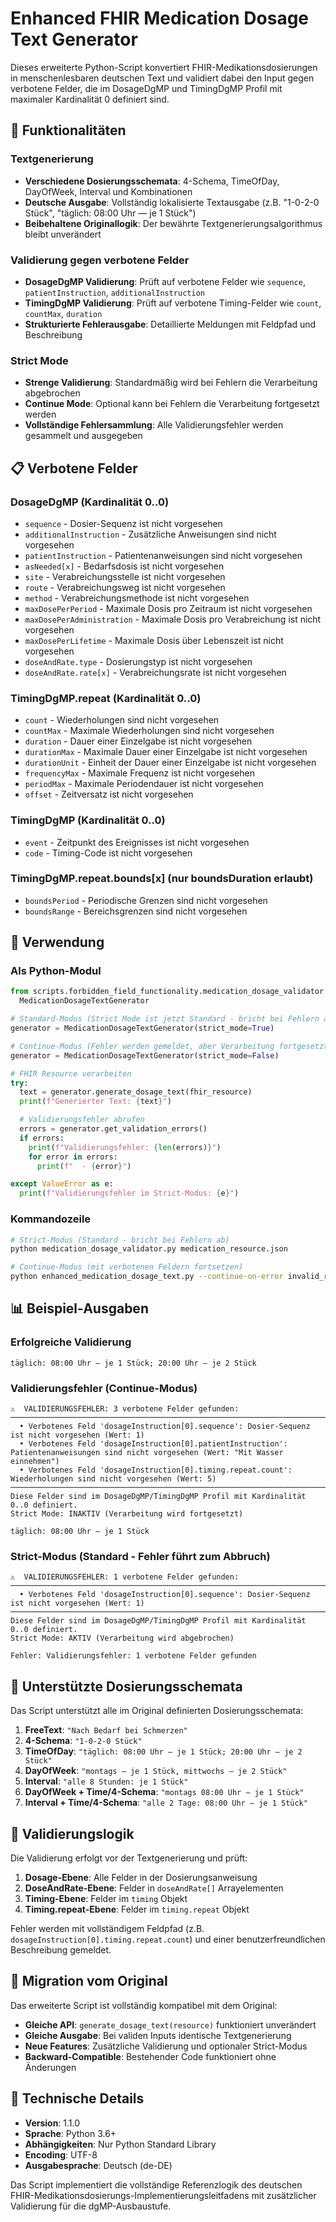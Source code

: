 # Enhanced FHIR Medication Dosage Text Generator

Dieses erweiterte Python-Script konvertiert FHIR-Medikationsdosierungen in menschenlesbaren deutschen Text und validiert dabei den Input gegen verbotene Felder, die im DosageDgMP und TimingDgMP Profil mit maximaler Kardinalität 0 definiert sind.

## 🚀 Funktionalitäten

### Textgenerierung
- **Verschiedene Dosierungsschemata**: 4-Schema, TimeOfDay, DayOfWeek, Interval und Kombinationen
- **Deutsche Ausgabe**: Vollständig lokalisierte Textausgabe (z.B. "1-0-2-0 Stück", "täglich: 08:00 Uhr — je 1 Stück")
- **Beibehaltene Originallogik**: Der bewährte Textgenerierungsalgorithmus bleibt unverändert

### Validierung gegen verbotene Felder
- **DosageDgMP Validierung**: Prüft auf verbotene Felder wie `sequence`, `patientInstruction`, `additionalInstruction`
- **TimingDgMP Validierung**: Prüft auf verbotene Timing-Felder wie `count`, `countMax`, `duration`
- **Strukturierte Fehlerausgabe**: Detaillierte Meldungen mit Feldpfad und Beschreibung

### Strict Mode
- **Strenge Validierung**: Standardmäßig wird bei Fehlern die Verarbeitung abgebrochen
- **Continue Mode**: Optional kann bei Fehlern die Verarbeitung fortgesetzt werden
- **Vollständige Fehlersammlung**: Alle Validierungsfehler werden gesammelt und ausgegeben

## 📋 Verbotene Felder

### DosageDgMP (Kardinalität 0..0)
- `sequence` - Dosier-Sequenz ist nicht vorgesehen
- `additionalInstruction` - Zusätzliche Anweisungen sind nicht vorgesehen  
- `patientInstruction` - Patientenanweisungen sind nicht vorgesehen
- `asNeeded[x]` - Bedarfsdosis ist nicht vorgesehen
- `site` - Verabreichungsstelle ist nicht vorgesehen
- `route` - Verabreichungsweg ist nicht vorgesehen
- `method` - Verabreichungsmethode ist nicht vorgesehen
- `maxDosePerPeriod` - Maximale Dosis pro Zeitraum ist nicht vorgesehen
- `maxDosePerAdministration` - Maximale Dosis pro Verabreichung ist nicht vorgesehen
- `maxDosePerLifetime` - Maximale Dosis über Lebenszeit ist nicht vorgesehen
- `doseAndRate.type` - Dosierungstyp ist nicht vorgesehen
- `doseAndRate.rate[x]` - Verabreichungsrate ist nicht vorgesehen

### TimingDgMP.repeat (Kardinalität 0..0)
- `count` - Wiederholungen sind nicht vorgesehen
- `countMax` - Maximale Wiederholungen sind nicht vorgesehen
- `duration` - Dauer einer Einzelgabe ist nicht vorgesehen
- `durationMax` - Maximale Dauer einer Einzelgabe ist nicht vorgesehen
- `durationUnit` - Einheit der Dauer einer Einzelgabe ist nicht vorgesehen
- `frequencyMax` - Maximale Frequenz ist nicht vorgesehen
- `periodMax` - Maximale Periodendauer ist nicht vorgesehen
- `offset` - Zeitversatz ist nicht vorgesehen

### TimingDgMP (Kardinalität 0..0)
- `event` - Zeitpunkt des Ereignisses ist nicht vorgesehen
- `code` - Timing-Code ist nicht vorgesehen

### TimingDgMP.repeat.bounds[x] (nur boundsDuration erlaubt)
- `boundsPeriod` - Periodische Grenzen sind nicht vorgesehen
- `boundsRange` - Bereichsgrenzen sind nicht vorgesehen

## 🔧 Verwendung

### Als Python-Modul

```python
from scripts.forbidden_field_functionality.medication_dosage_validator import
  MedicationDosageTextGenerator

# Standard-Modus (Strict Mode ist jetzt Standard - bricht bei Fehlern ab)
generator = MedicationDosageTextGenerator(strict_mode=True)

# Continue-Modus (Fehler werden gemeldet, aber Verarbeitung fortgesetzt)
generator = MedicationDosageTextGenerator(strict_mode=False)

# FHIR Resource verarbeiten
try:
  text = generator.generate_dosage_text(fhir_resource)
  print(f"Generierter Text: {text}")

  # Validierungsfehler abrufen
  errors = generator.get_validation_errors()
  if errors:
    print(f"Validierungsfehler: {len(errors)}")
    for error in errors:
      print(f"  - {error}")

except ValueError as e:
  print(f"Validierungsfehler im Strict-Modus: {e}")
```

### Kommandozeile

```bash
# Strict-Modus (Standard - bricht bei Fehlern ab)
python medication_dosage_validator.py medication_resource.json

# Continue-Modus (mit verbotenen Feldern fortsetzen)
python enhanced_medication_dosage_text.py --continue-on-error invalid_resource.json
```

## 📊 Beispiel-Ausgaben

### Erfolgreiche Validierung

```
täglich: 08:00 Uhr — je 1 Stück; 20:00 Uhr — je 2 Stück
```

### Validierungsfehler (Continue-Modus)

```
⚠️  VALIDIERUNGSFEHLER: 3 verbotene Felder gefunden:
────────────────────────────────────────────────────────────────────────────────
  • Verbotenes Feld 'dosageInstruction[0].sequence': Dosier-Sequenz ist nicht vorgesehen (Wert: 1)
  • Verbotenes Feld 'dosageInstruction[0].patientInstruction': Patientenanweisungen sind nicht vorgesehen (Wert: "Mit Wasser einnehmen")
  • Verbotenes Feld 'dosageInstruction[0].timing.repeat.count': Wiederholungen sind nicht vorgesehen (Wert: 5)
────────────────────────────────────────────────────────────────────────────────
Diese Felder sind im DosageDgMP/TimingDgMP Profil mit Kardinalität 0..0 definiert.
Strict Mode: INAKTIV (Verarbeitung wird fortgesetzt)

täglich: 08:00 Uhr — je 1 Stück
```

### Strict-Modus (Standard - Fehler führt zum Abbruch)

```
⚠️  VALIDIERUNGSFEHLER: 1 verbotene Felder gefunden:
────────────────────────────────────────────────────────────────────────────────
  • Verbotenes Feld 'dosageInstruction[0].sequence': Dosier-Sequenz ist nicht vorgesehen (Wert: 1)
────────────────────────────────────────────────────────────────────────────────
Diese Felder sind im DosageDgMP/TimingDgMP Profil mit Kardinalität 0..0 definiert.
Strict Mode: AKTIV (Verarbeitung wird abgebrochen)

Fehler: Validierungsfehler: 1 verbotene Felder gefunden
```

## 🧪 Unterstützte Dosierungsschemata

Das Script unterstützt alle im Original definierten Dosierungsschemata:

1. **FreeText**: `"Nach Bedarf bei Schmerzen"`
2. **4-Schema**: `"1-0-2-0 Stück"`
3. **TimeOfDay**: `"täglich: 08:00 Uhr — je 1 Stück; 20:00 Uhr — je 2 Stück"`
4. **DayOfWeek**: `"montags — je 1 Stück, mittwochs — je 2 Stück"`
5. **Interval**: `"alle 8 Stunden: je 1 Stück"`
6. **DayOfWeek + Time/4-Schema**: `"montags 08:00 Uhr — je 1 Stück"`
7. **Interval + Time/4-Schema**: `"alle 2 Tage: 08:00 Uhr — je 1 Stück"`

## 📝 Validierungslogik

Die Validierung erfolgt vor der Textgenerierung und prüft:

1. **Dosage-Ebene**: Alle Felder in der Dosierungsanweisung
2. **DoseAndRate-Ebene**: Felder in `doseAndRate[]` Arrayelementen  
3. **Timing-Ebene**: Felder im `timing` Objekt
4. **Timing.repeat-Ebene**: Felder im `timing.repeat` Objekt

Fehler werden mit vollständigem Feldpfad (z.B. `dosageInstruction[0].timing.repeat.count`) und einer benutzerfreundlichen Beschreibung gemeldet.

## 🔄 Migration vom Original

Das erweiterte Script ist vollständig kompatibel mit dem Original:

- **Gleiche API**: `generate_dosage_text(resource)` funktioniert unverändert
- **Gleiche Ausgabe**: Bei validen Inputs identische Textgenerierung
- **Neue Features**: Zusätzliche Validierung und optionaler Strict-Modus
- **Backward-Compatible**: Bestehender Code funktioniert ohne Änderungen

## 🎯 Technische Details

- **Version**: 1.1.0
- **Sprache**: Python 3.6+
- **Abhängigkeiten**: Nur Python Standard Library
- **Encoding**: UTF-8
- **Ausgabesprache**: Deutsch (de-DE)

Das Script implementiert die vollständige Referenzlogik des deutschen FHIR-Medikationsdosierungs-Implementierungsleitfadens mit zusätzlicher Validierung für die dgMP-Ausbaustufe.
